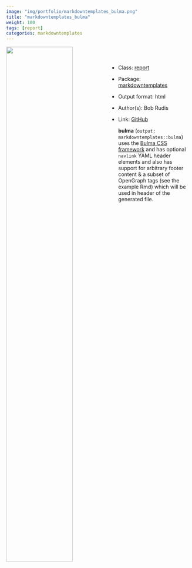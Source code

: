 ```yaml
---
image: "img/portfolio/markdowntemplates_bulma.png"
title: "markdowntemplates_bulma"
weight: 100
tags: [report]
categories: markdowntemplates
---
```




<!--more-->

<p><a href="../../img/portfolio/markdowntemplates_bulma.png"><img class = "jf-image-shadow" src="../../img/portfolio/markdowntemplates_bulma.png" width="60%"  align="left"></a></p>

<br><br>

- Class: [report](../../tags/report)
- Package: [markdowntemplates](markdowntemplates)
- Output format: html

- Author(s): Bob Rudis
- Link: [GitHub](https://github.com/hrbrmstr/markdowntemplates)

**bulma** (`output: markdowntemplates::bulma`) uses the [Bulma CSS framework](http://bulma.io/) and has optional `navlink` YAML header elements and also has support for arbitrary footer content & a subset of OpenGraph tags (see the example Rmd) which will be used in header of the generated file.
